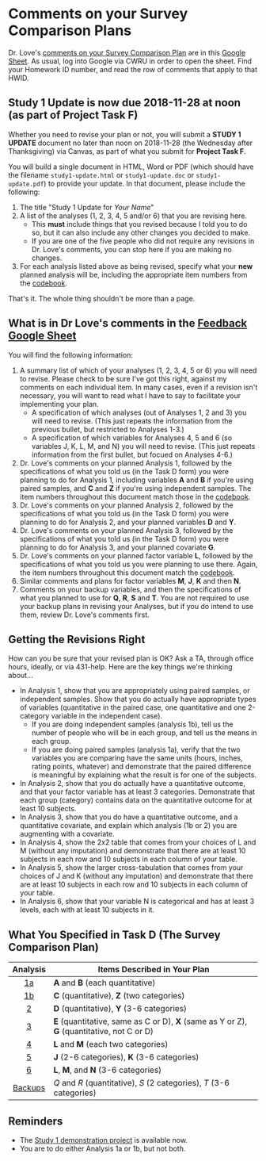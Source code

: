 # Comments on your Survey Comparison Plans

Dr. Love's [comments on your Survey Comparison Plan](http://bit.ly/431-2018-project-survey-plan-feedback) are in this [Google Sheet](http://bit.ly/431-2018-project-survey-plan-feedback). As usual, log into Google via CWRU in order to open the sheet. Find your Homework ID number, and read the row of comments that apply to that HWID. 

## Study 1 Update is now due 2018-11-28 at noon (as part of Project Task F)

Whether you need to revise your plan or not, you will submit a **STUDY 1 UPDATE** document no later than noon on 2018-11-28 (the Wednesday after Thanksgiving) via Canvas, as part of what you submit for **Project Task F**.

You will build a single document in HTML, Word or PDF (which should have the filename `study1-update.html` or `study1-update.doc` or `study1-update.pdf`) to provide your update. In that document, please include the following:

1. The title "Study 1 Update for *Your Name*"
2. A list of the analyses (1, 2, 3, 4, 5 and/or 6) that you are revising here. 
    - This **must** include things that you revised because I told you to do so, but it can also include any other changes you decided to make. 
    - If you are one of the five people who did not require any revisions in Dr. Love's comments, you can stop here if you are making no changes.
3. For each analysis listed above as being revised, specify what your **new** planned analysis will be, including the appropriate item numbers from the [codebook](http://bit.ly/431-2018-survey-data-codebook).

That's it. The whole thing shouldn't be more than a page.

## What is in Dr Love's comments in the [Feedback Google Sheet](http://bit.ly/431-2018-project-survey-plan-feedback)

You will find the following information:

1. A summary list of which of your analyses (1, 2, 3, 4, 5 or 6) you will need to revise. Please check to be sure I've got this right, against my comments on each individual item. In many cases, even if a revision isn't necessary, you will want to read what I have to say to facilitate your implementing your plan.
    - A specification of which analyses (out of Analyses 1, 2 and 3) you will need to revise. (This just repeats the information from the previous bullet, but restricted to Analyses 1-3.)
    - A specification of which variables for Analyses 4, 5 and 6 (so variables J, K, L, M, and N) you will need to revise. (This just repeats information from the first bullet, but focued on Analyses 4-6.)
2. Dr. Love's comments on your planned Analysis 1, followed by the specifications of what you told us (in the Task D form) you were planning to do for Analysis 1, including variables **A** and **B** if you're using paired samples, and **C** and **Z** if you're using independent samples. The item numbers throughout this document match those in the [codebook](http://bit.ly/431-2018-survey-data-codebook). 
3. Dr. Love's comments on your planned Analysis 2, followed by the specifications of what you told us (in the Task D form) you were planning to do for Analysis 2, and your planned variables **D** and **Y**.
4. Dr. Love's comments on your planned Analysis 3, followed by the specifications of what you told us (in the Task D form) you were planning to do for Analysis 3, and your planned covariate **G**.
5. Dr. Love's comments on your planned factor variable **L**, followed by the specifications of what you told us you were planning to use there. Again, the item numbers throughout this document match the [codebook](http://bit.ly/431-2018-survey-data-codebook). 
6. Similar comments and plans for factor variables **M**, **J**, **K** and then **N**.
7. Comments on your backup variables, and then the specifications of what you planned to use for **Q**, **R**, **S** and **T**. You are not required to use your backup plans in revising your Analyses, but if you do intend to use them, review Dr. Love's comments first.

## Getting the Revisions Right

How can you be sure that your revised plan is OK? Ask a TA, through office hours, ideally, or via 431-help. Here are the key things we're thinking about...

- In Analysis 1, show that you are appropriately using paired samples, or independent samples. Show that you do actually have appropriate types of variables (quantitative in the paired case, one quantitative and one 2-category variable in the independent case).
    - If you are doing independent samples (analysis 1b), tell us the number of people who will be in each group, and tell us the means in each group.
    - If you are doing paired samples (analysis 1a), verify that the two variables you are comparing have the same units (hours, inches, rating points, whatever) and demonstrate that the paired difference is meaningful by explaining what the result is for one of the subjects.
- In Analysis 2, show that you do actually have a quantitative outcome, and that your factor variable has at least 3 categories. Demonstrate that each group (category) contains data on the quantitative outcome for at least 10 subjects.
- In Analysis 3, show that you do have a quantitative outcome, and a quantitative covariate, and explain which analysis (1b or 2) you are augmenting with a covariate.
- In Analysis 4, show the 2x2 table that comes from your choices of L and M (without any imputation) and demonstrate that there are at least 10 subjects in each row and 10 subjects in each column of your table. 
- In Analysis 5, show the larger cross-tabulation that comes from your choices of J and K (without any imputation) and demonstrate that there are at least 10 subjects in each row and 10 subjects in each column of your table.
- In Analysis 6, show that your variable N is categorical and has at least 3 levels, each with at least 10 subjects in it. 

## What You Specified in Task D (The Survey Comparison Plan)

Analysis | Items Described in Your Plan
:----: | --------------------------------------------------------------------------------
[1a](https://thomaselove.github.io/431-2018-project/taskD.html#analysis-1-comparing-the-means-of-two-populations) | **A** and **B** (each quantitative)
[1b](https://thomaselove.github.io/431-2018-project/taskD.html#analysis-1-comparing-the-means-of-two-populations) | **C** (quantitative), **Z** (two categories)
[2](https://thomaselove.github.io/431-2018-project/taskD.html#analysis-2-comparing-the-means-of-three-or-more-populations) | **D** (quantitative), **Y** (3-6 categories)
[3](https://thomaselove.github.io/431-2018-project/taskD.html#analysis-3-regression-model-with-one-covariate) | **E** (quantitative, same as C or D), **X** (same as Y or Z), **G** (quantitative, not C or D)
[4](https://thomaselove.github.io/431-2018-project/taskD.html#analysis-4-comparing-two-population-proportions) | **L** and **M** (each two categories)
[5](https://thomaselove.github.io/431-2018-project/taskD.html#analysis-5-a-larger-two-way-table) | **J** (2-6 categories), **K** (3-6 categories)
[6](https://thomaselove.github.io/431-2018-project/taskD.html#analysis-6-comparing-population-proportions-in-a-2x2xn-contingency-table) | **L**, **M**, and **N** (3-6 categories)
[Backups](https://thomaselove.github.io/431-2018-project/taskD.html#backups) | *Q* and *R* (quantitative), *S* (2 categories), *T* (3-6 categories)

## Reminders

- The [Study 1 demonstration project](https://github.com/THOMASELOVE/431-2018-project/tree/master/demo_study1) is available now.
- You are to do either Analysis 1a or 1b, but not both.


